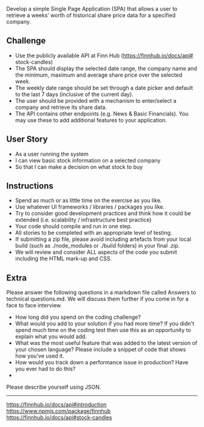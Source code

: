 Develop a simple Single Page Application (SPA) that allows a user to
retrieve a weeks’ worth of historical share price data for a specified
company.

## Challenge
- Use the publicly available API at Finn Hub (https://finnhub.io/docs/api#
stock-candles)
- The SPA should display the selected date range, the company name
and the minimum, maximum and average share price over the selected
week.
- The weekly date range should be set through a date picker and default
to the last 7 days (inclusive of the current day).
- The user should be provided with a mechanism to enter/select a
company and retrieve its share data.
- The API contains other endpoints (e.g. News &amp; Basic Financials). You
may use these to add additional features to your application.

## User Story
- As a user running the system
- I can view basic stock information on a selected company
- So that I can make a decision on what stock to buy

## Instructions
- Spend as much or as little time on the exercise as you like.
- Use whatever UI frameworks / libraries / packages you like.
- Try to consider good development practices and think how it could be
extended (i.e. scalability / infrastructure best practice)
- Your code should compile and run in one step.
- All stories to be completed with an appropriate level of testing.
- If submitting a zip file, please avoid including artefacts from your local build
(such as ./node_modules or ./build folders) in your final .zip.
- We will review and consider ALL aspects of the code you submit including the
HTML mark-up and CSS.

## Extra
Please answer the following questions in a markdown file called Answers to
technical questions.md. We will discuss them further if you come in for a face
to face interview.
- How long did you spend on the coding challenge?
- What would you add to your solution if you had more time? If you didn&#39;t spend
much time on the coding test then use this as an opportunity to explain what
you would add.
- What was the most useful feature that was added to the latest version of your
chosen language? Please include a snippet of code that shows how you&#39;ve
used it.
- How would you track down a performance issue in production? Have you
ever had to do this?
- 
Please describe yourself using JSON.

---

https://finnhub.io/docs/api#introduction
https://www.npmjs.com/package/finnhub
https://finnhub.io/docs/api#stock-candles